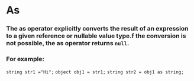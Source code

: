 # As
###  The as operator explicitly converts the result of an expression to a given reference or nullable value type.f the conversion is not possible, the as operator returns `null`.

### For example:

`string str1 ="Hi";`
`object obj1 = str1;`
 `string str2 = obj1 as string;`